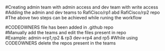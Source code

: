 #Creating admin team with admin access and dev team with write access  
#Adding the admin and dev teams to RafiCisco/rp1 abd RafiCisco/rp2 repo  
#The above two steps can be achieved while runing the workflow 


#CODEOWNERS file has been added in .github repo  
#Manually add the teams and edit the files present in repo  
#Example: admin->rp1,rp2 & rp3 dev->rp4 and rp5
#While using CODEOWNERS delete the repos present in the teams 
